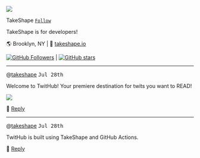 ![](https://images.takeshape.io/5fa56f55-d64e-4e56-ae68-1daf93e7fdc3/dev/109353a0-b3e1-4d61-ad63-508eac27fbd3/yoel-peterson-1105776-unsplash.jpg?auto=compress%2Cformat&amp;h=134&amp;mask=ellipse&amp;q=100&amp;w=134)

TakeShape [`Follow`](https://github.com/takeshape?tab=followers)

TakeShape is for developers!

🌎 Brooklyn, NY | 📠 [takeshape.io](https://takeshape.io)

[![GitHub Followers](https://img.shields.io/github/followers/takeshape?label=Followers&style=for-the-badge)](https://github.com/takeshape?tab=followers) | [![GitHub stars](https://img.shields.io/github/stars//takeshape//takeshape?style=for-the-badge)](https://github.com/takeshape?tab=stars)



---

@[takeshape](https://github.com/takeshape) <kbd>Jul 28th</kbd>

Welcome to TwitHub! Your premiere destination for twits you want to READ!

![](https://images.takeshape.io/5fa56f55-d64e-4e56-ae68-1daf93e7fdc3/dev/84750f63-fb7a-4789-af52-1439fab79234/marion-michele-330691-unsplash.jpg?auto=compress%2Cformat&amp;fill=blur&amp;fit=fillmax&amp;q=100&amp;w=510)

💬 [Reply](https://github.com/takeshape/README/issues/new?body=Welcome%20to%20TwitHub!%20Your%20premiere%20destination%20for%20twits%20you%20want%20to%20READ!%0A%0A---)



---

@[takeshape](https://github.com/takeshape) <kbd>Jul 28th</kbd>

TwitHub is built using TakeShape and GitHub Actions.



💬 [Reply](https://github.com/takeshape/README/issues/new?body=TwitHub%20is%20built%20using%20TakeShape%20and%20GitHub%20Actions.%0A%0A---)

